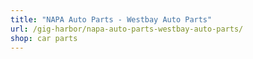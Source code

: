 ```yaml
---
title: "NAPA Auto Parts - Westbay Auto Parts"
url: /gig-harbor/napa-auto-parts-westbay-auto-parts/
shop: car parts
---
```

